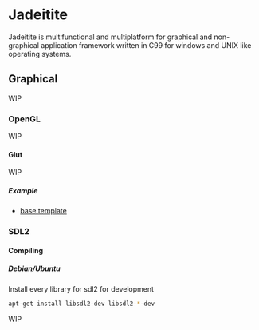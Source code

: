 # Jadeitite

Jadeitite is multifunctional and multiplatform for graphical and non-graphical application framework
written in C99 for windows and UNIX like operating systems.

## Graphical

WIP

### OpenGL

WIP

#### Glut

WIP

##### Example

- [base template](examples/base_template/src/main.c)

### SDL2

#### Compiling

##### Debian/Ubuntu

Install every library for sdl2 for development 

```bash
apt-get install libsdl2-dev libsdl2-*-dev
```

WIP


